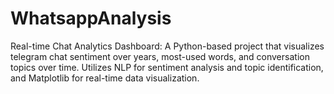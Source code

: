 # WhatsappAnalysis
Real-time Chat Analytics Dashboard: A Python-based project that visualizes telegram chat sentiment over years, most-used words, and conversation topics over time. Utilizes NLP for sentiment analysis and topic identification, and Matplotlib for real-time data visualization.
